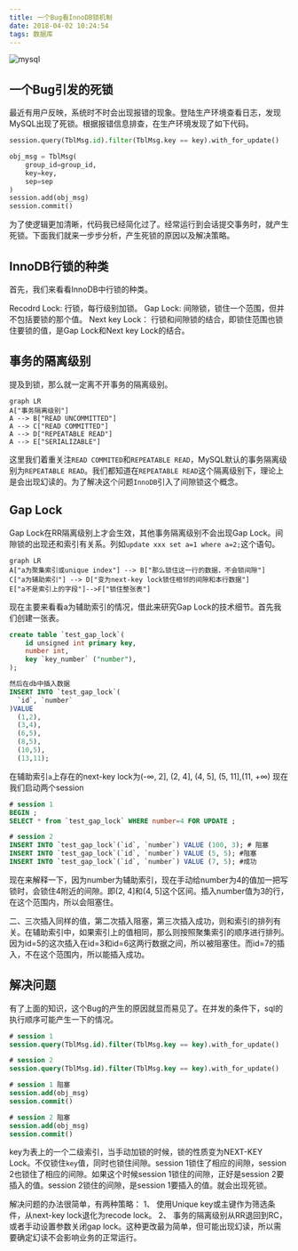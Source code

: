 ```yaml
---
title: 一个Bug看InnoDB锁机制
date: 2018-04-02 10:24:54
tags: 数据库
---
```

![mysql](http://opxvbng4q.bkt.clouddn.com/mysql.png)

## 一个Bug引发的死锁
最近有用户反映，系统时不时会出现报错的现象。登陆生产环境查看日志，发现MySQL出现了死锁。根据报错信息排查，在生产环境发现了如下代码。
```python
session.query(TblMsg.id).filter(TblMsg.key == key).with_for_update()

obj_msg = TblMsg(
    group_id=group_id,
    key=key,
    sep=sep
)
session.add(obj_msg)
session.commit()
```
为了使逻辑更加清晰，代码我已经简化过了。经常运行到会话提交事务时，就产生死锁。下面我们就来一步步分析，产生死锁的原因以及解决策略。
<!--more-->
## InnoDB行锁的种类
首先，我们来看看InnoDB中行锁的种类。

Recodrd Lock: 行锁，每行级别加锁。
Gap Lock: 间隙锁，锁住一个范围，但并不包括要锁的那个值。
Next key Lock： 行锁和间隙锁的结合，即锁住范围也锁住要锁的值，是Gap Lock和Next key Lock的结合。
## 事务的隔离级别
提及到锁，那么就一定离不开事务的隔离级别。
```mermaid
graph LR
A["事务隔离级别"]
A --> B["READ UNCOMMITTED"]
A --> C["READ COMMITTED"]
A --> D["REPEATABLE READ"]
A --> E["SERIALIZABLE"]
```
这里我们着重关注`READ COMMITED`和`REPEATABLE READ`，MySQL默认的事务隔离级别为`REPEATABLE READ`。我们都知道在`REPEATABLE READ`这个隔离级别下，理论上是会出现幻读的。为了解决这个问题`InnoDB`引入了间隙锁这个概念。
## Gap Lock
Gap Lock在RR隔离级别上才会生效，其他事务隔离级别不会出现Gap Lock。间隙锁的出现还和索引有关系。列如`update xxx set a=1 where a=2;`这个语句。
```mermaid
graph LR
A["a为聚集索引或unique index"] --> B["那么锁住这一行的数据，不会锁间隙"]
C["a为辅助索引"] --> D["变为next-key lock锁住相邻的间隙和本行数据"]
E["a不是索引上的字段"]-->F["锁住整张表"]
```
现在主要来看看a为辅助索引的情况，借此来研究Gap Lock的技术细节。首先我们创建一张表。
```sql
create table `test_gap_lock`(
    id unsigned int primary key,
    number int,
    key `key_number` ("number"),
);

然后在db中插入数据
INSERT INTO `test_gap_lock`(
  `id`, `number`
)VALUE
  (1,2),
  (3,4),
  (6,5),
  (8,5),
  (10,5),
  (13,11);
```
在辅助索引`a`上存在的next-key lock为(-∞, 2], (2, 4], (4, 5], (5, 11],(11, +∞)
现在我们启动两个session
```sql
# session 1
BEGIN ;
SELECT * from `test_gap_lock` WHERE number=4 FOR UPDATE ;
```

```sql
# session 2
INSERT INTO `test_gap_lock`(`id`, `number`) VALUE (100, 3); # 阻塞
INSERT INTO `test_gap_lock`(`id`, `number`) VALUE (5, 5); #阻塞
INSERT INTO `test_gap_lock`(`id`, `number`) VALUE (7, 5); #成功
```
现在来解释一下，因为number为辅助索引，现在手动给number为4的值加一把写锁时，会锁住4附近的间隙。即(2, 4]和(4, 5]这个区间。插入number值为3的行，在这个范围内，所以会阻塞住。

二、三次插入同样的值，第二次插入阻塞，第三次插入成功，则和索引的排列有关。在辅助索引中，如果索引上的值相同，那么则按照聚集索引的顺序进行排列。因为id=5的这次插入在id=3和id=6这两行数据之间，所以被阻塞住。而id=7的插入，不在这个范围内，所以能插入成功。
## 解决问题
有了上面的知识，这个Bug的产生的原因就显而易见了。在并发的条件下，sql的执行顺序可能产生一下的情况。
```sql
# session 1
session.query(TblMsg.id).filter(TblMsg.key == key).with_for_update()

# session 2
session.query(TblMsg.id).filter(TblMsg.key == key).with_for_update()

# session 1 阻塞
session.add(obj_msg)
session.commit()

# session 2 阻塞
session.add(obj_msg)
session.commit()
```
key为表上的一个二级索引，当手动加锁的时候，锁的性质变为NEXT-KEY Lock。不仅锁住`key`值，同时也锁住间隙。session 1锁住了相应的间隙，session 2也锁住了相应的间隙。如果这个时候session 1锁住的间隙，正好是session 2要插入的值。session 2锁住的间隙，是session 1要插入的值。就会出现死锁。

解决问题的办法很简单，有两种策略：
1、 使用Unique key或主键作为筛选条件，从next-key lock退化为recode lock。
2、 事务的隔离级别从RR退回到RC，或者手动设置参数关闭gap lock。这种更改最为简单，但可能出现幻读，所以需要确定幻读不会影响业务的正常运行。
